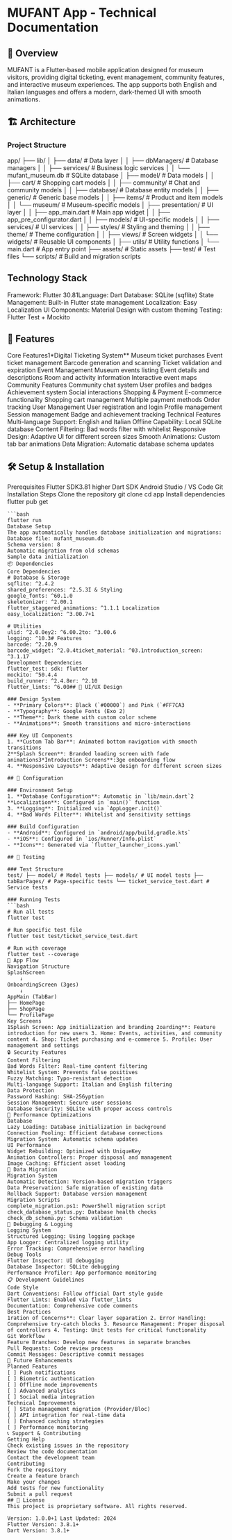 # MUFANT App - Technical Documentation
## 📱 Overview
MUFANT is a Flutter-based mobile application designed for museum visitors, providing digital ticketing, event management, community features, and interactive museum experiences. The app supports both English and Italian languages and offers a modern, dark-themed UI with smooth animations.
## 🏗️ Architecture
### Project Structure
app/
├── lib/
│   ├── data/                    # Data layer
│   │   ├── dbManagers/         # Database managers
│   │   ├── services/           # Business logic services
│   │   └── mufant_museum.db   # SQLite database
│   ├── model/                  # Data models
│   │   ├── cart/              # Shopping cart models
│   │   ├── community/         # Chat and community models
│   │   ├── database/          # Database entity models
│   │   ├── generic/           # Generic base models
│   │   ├── items/             # Product and item models
│   │   └── museum/            # Museum-specific models
│   ├── presentation/          # UI layer
│   │   ├── app_main.dart     # Main app widget
│   │   ├── app_pre_configurator.dart
│   │   ├── models/           # UI-specific models
│   │   ├── services/         # UI services
│   │   ├── styles/           # Styling and theming
│   │   ├── theme/            # Theme configuration
│   │   ├── views/            # Screen widgets
│   │   └── widgets/          # Reusable UI components
│   ├── utils/                # Utility functions
│   └── main.dart             # App entry point
├── assets/                   # Static assets
├── test/                     # Test files
└── scripts/                  # Build and migration scripts
## Technology Stack
Framework: Flutter 30.81Language: Dart
Database: SQLite (sqflite)
State Management: Built-in Flutter state management
Localization: Easy Localization
UI Components: Material Design with custom theming
Testing: Flutter Test + Mockito
## 🚀 Features
Core Features1*Digital Ticketing System**
Museum ticket purchases
Event ticket management
Barcode generation and scanning
Ticket validation and expiration
Event Management
Museum events listing
Event details and descriptions
Room and activity information
Interactive event maps
Community Features
Community chat system
User profiles and badges
Achievement system
Social interactions
Shopping & Payment
E-commerce functionality
Shopping cart management
Multiple payment methods
Order tracking
User Management
User registration and login
Profile management
Session management
Badge and achievement tracking
Technical Features
Multi-language Support: English and Italian
Offline Capability: Local SQLite database
Content Filtering: Bad words filter with whitelist
Responsive Design: Adaptive UI for different screen sizes
Smooth Animations: Custom tab bar animations
Data Migration: Automatic database schema updates
## 🛠️ Setup & Installation
Prerequisites
Flutter SDK3.81 higher
Dart SDK
Android Studio / VS Code
Git
Installation Steps
Clone the repository
git clone <repository-url>
cd app
Install dependencies
flutter pub get

```3. **Run the app**
```bash
flutter run
Database Setup
The app automatically handles database initialization and migrations:
Database file: mufant_museum.db
Schema version: 8
Automatic migration from old schemas
Sample data initialization
📦 Dependencies
Core Dependencies
# Database & Storage
sqflite: ^2.4.2
shared_preferences: ^2.5.3I & Styling
google_fonts: ^60.1.0
skeletonizer: ^2.00.1
flutter_staggered_animations: ^1.1.1 Localization
easy_localization: ^3.00.7+1

# Utilities
ulid: ^2.0.0ey2: ^6.00.2to: ^3.00.6
logging: ^10.3# Features
barcode: ^2.20.9
barcode_widget: ^2.0.4ticket_material: ^03.1ntroduction_screen: ^3.1.17
Development Dependencies
flutter_test: sdk: flutter
mockito: ^50.4.4
build_runner: ^2.4.8er: ^2.10
flutter_lints: ^6.00## 🎨 UI/UX Design

### Design System
- **Primary Colors**: Black (`#00000`) and Pink (`#FF7CA3
- **Typography**: Google Fonts (Exo 2)
- **Theme**: Dark theme with custom color scheme
- **Animations**: Smooth transitions and micro-interactions

### Key UI Components
1. **Custom Tab Bar**: Animated bottom navigation with smooth transitions
2**Splash Screen**: Branded loading screen with fade animations3*Introduction Screens**:3ge onboarding flow
4. **Responsive Layouts**: Adaptive design for different screen sizes

## 🔧 Configuration

### Environment Setup
1. **Database Configuration**: Automatic in `lib/main.dart`2 **Localization**: Configured in `main()` function
3. **Logging**: Initialized via `AppLogger.init()`
4. **Bad Words Filter**: Whitelist and sensitivity settings

### Build Configuration
- **Android**: Configured in `android/app/build.gradle.kts`
- **iOS**: Configured in `ios/Runner/Info.plist`
- **Icons**: Generated via `flutter_launcher_icons.yaml`

## 🧪 Testing

### Test Structure
test/ ├── model/ # Model tests ├── models/ # UI model tests ├── tabBarPages/ # Page-specific tests └── ticket_service_test.dart # Service tests

### Running Tests
```bash
# Run all tests
flutter test

# Run specific test file
flutter test test/ticket_service_test.dart

# Run with coverage
flutter test --coverage
📱 App Flow
Navigation Structure
SplashScreen
    ↓
OnboardingScreen (3ges)
    ↓
AppMain (TabBar)
├── HomePage
├── ShopPage
└── ProfilePage
Key Screens
1Splash Screen: App initialization and branding 2oarding**: Feature introduction for new users 3. Home: Events, activities, and community content 4. Shop: Ticket purchasing and e-commerce 5. Profile: User management and settings
🔒 Security Features
Content Filtering
Bad Words Filter: Real-time content filtering
Whitelist System: Prevents false positives
Fuzzy Matching: Typo-resistant detection
Multi-language Support: Italian and English filtering
Data Protection
Password Hashing: SHA-256yption
Session Management: Secure user sessions
Database Security: SQLite with proper access controls
🚀 Performance Optimizations
Database
Lazy Loading: Database initialization in background
Connection Pooling: Efficient database connections
Migration System: Automatic schema updates
UI Performance
Widget Rebuilding: Optimized with UniqueKey
Animation Controllers: Proper disposal and management
Image Caching: Efficient asset loading
🔄 Data Migration
Migration System
Automatic Detection: Version-based migration triggers
Data Preservation: Safe migration of existing data
Rollback Support: Database version management
Migration Scripts
complete_migration.ps1: PowerShell migration script
check_database_status.py: Database health checks
check_db_schema.py: Schema validation
🐛 Debugging & Logging
Logging System
Structured Logging: Using logging package
App Logger: Centralized logging utility
Error Tracking: Comprehensive error handling
Debug Tools
Flutter Inspector: UI debugging
Database Inspector: SQLite debugging
Performance Profiler: App performance monitoring
📋 Development Guidelines
Code Style
Dart Conventions: Follow official Dart style guide
Flutter Lints: Enabled via flutter_lints
Documentation: Comprehensive code comments
Best Practices
1ration of Concerns**: Clear layer separation 2. Error Handling: Comprehensive try-catch blocks 3. Resource Management: Proper disposal of controllers 4. Testing: Unit tests for critical functionality
Git Workflow
Feature Branches: Develop new features in separate branches
Pull Requests: Code review process
Commit Messages: Descriptive commit messages
🔮 Future Enhancements
Planned Features
[ ] Push notifications
[ ] Biometric authentication
[ ] Offline mode improvements
[ ] Advanced analytics
[ ] Social media integration
Technical Improvements
[ ] State management migration (Provider/Bloc)
[ ] API integration for real-time data
[ ] Enhanced caching strategies
[ ] Performance monitoring
📞 Support & Contributing
Getting Help
Check existing issues in the repository
Review the code documentation
Contact the development team
Contributing
Fork the repository
Create a feature branch
Make your changes
Add tests for new functionality
Submit a pull request
## 📄 License
This project is proprietary software. All rights reserved.

Version: 1.0.0+1 Last Updated: 2024
Flutter Version: 3.8.1+
Dart Version: 3.8.1+
